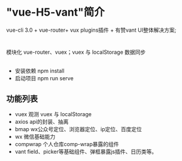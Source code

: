 # "vue-H5-vant"简介
vue-cli 3.0 + vue-router+ vux plugins插件 + 有赞vant UI整体解决方案;
#
模块化 vue-router、vuex；vuex 与 localStorage 数据同步
##
- 安装依赖 npm install
- 启动项目 npm run serve

## 功能列表

- vuex  观测 vuex 与 localStorage
- axios api的封装、抽离
- bmap  wx公众号定位、浏览器定位、ip定位、百度定位
- wx 微信基础能力
- compwrap 个人仓库comp-wrap暴露的组件
- vant field、picker等基础组件、弹框暴露js插件、日历类等。

